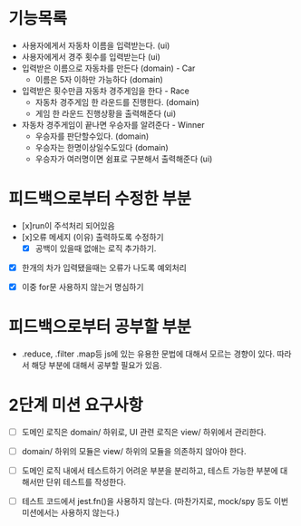 # 기능목록

- 사용자에게서 자동차 이름을 입력받는다. (ui)
- 사용자에게서 경주 횟수를 입력받는다 (ui)
- 입력받은 이름으로 자동차를 만든다 (domain) - Car
  - 이름은 5자 이하만 가능하다 (domain)
- 입력받은 횟수만큼 자동차 경주게임을 한다 - Race
  - 자동차 경주게임 한 라운드를 진행한다. (domain)
  - 게임 한 라운드 진행상황을 출력해준다 (ui)
- 자동차 경주게임이 끝나면 우승자를 알려준다 - Winner
  - 우승자를 판단할수있다. (domain)
  - 우승자는 한명이상일수도있다 (domain) 
  - 우승자가 여러명이면 쉼표로 구분해서 출력해준다 (ui)


# 피드백으로부터 수정한 부분
- [x]run이 주석처리 되어있음
- [x]오류 메세지 (이유) 출력하도록 수정하기
  - [x] 공백이 있을때 없애는 로직 추가하기.
- [x] 한개의 차가 입력됐을때는 오류가 나도록 예외처리
- [x] 이중 for문 사용하지 않는거 명심하기


# 피드백으로부터 공부할 부분
- .reduce, .filter .map등 js에 있는 유용한 문법에 대해서 모르는 경향이 있다. 따라서 해당 부분에 대해서 공부할 필요가 있음.


# 2단계 미션 요구사항
- [ ] 도메인 로직은 domain/ 하위로, UI 관련 로직은 view/ 하위에서 관리한다.
- [ ] domain/ 하위의 모듈은 view/ 하위의 모듈을 의존하지 않아야 한다.
- [ ] 도메인 로직 내에서 테스트하기 어려운 부분을 분리하고, 테스트 가능한 부분에 대해서만 단위 테스트를 작성한다.
- [ ] 테스트 코드에서 jest.fn()을 사용하지 않는다. (마찬가지로, mock/spy 등도 이번 미션에서는 사용하지 않는다.)




